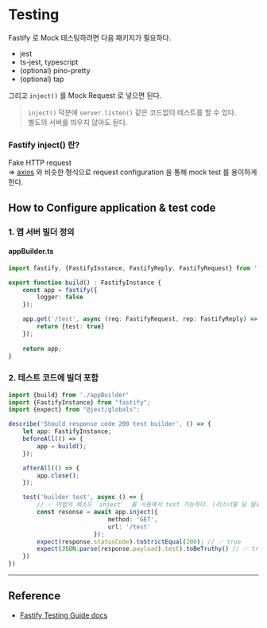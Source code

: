 

# Testing
Fastify 로 Mock 테스팅하려면 다음 패키지가 필요하다.
- jest
- ts-jest, typescript
- (optional) pino-pretty
- (optional) tap

그리고 `inject()` 를 Mock Request 로 넣으면 된다.
> `inject()` 덕분에 `server.listen()` 같은 코드없이 테스트를 할 수 있다. \
별도의 서버를 띄우지 않아도 된다.

### Fastify inject() 란?
Fake HTTP request\
=> [axios](https://github.com/axios/axios) 와 비슷한 형식으로 request configuration 을 통해 mock test 를 용이하게한다.

## How to Configure application & test code
### 1. 앱 서버 빌더 정의

#### appBuilder.ts
```typescript
import fastify, {FastifyInstance, FastifyReply, FastifyRequest} from 'fastify'

export function build() : FastifyInstance {
    const app = fastify({
        logger: false
    });

    app.get('/test', async (req: FastifyRequest, rep: FastifyReply) => {
        return {test: true}
    });
    
    return app;
}
```

### 2. 테스트 코드에 빌더 포함

```typescript
import {build} from './appBuilder'
import {FastifyInstance} from "fastify";
import {expect} from "@jest/globals";

describe('Should response code 200 test builder', () => {
    let app: FastifyInstance;
    beforeAll(() => {
        app = build();
    });

    afterAll(() => {
        app.close();
    });

    test('builder test', async () => {
        // ✅ 마법의 메소드 `inject`  를 사용해서 test 가능하다. (리스너를 달 필요가 없다)
        const resonse = await app.inject({
                            method: 'GET',
                            url: '/test'
                        });
        expect(response.statusCode).toStrictEqual(200); // ✅ true
        expect(JSON.parse(response.payload).test).toBeTruthy() // ✅ true
    })
})
```

---

## Reference
- [Fastify Testing Guide docs](https://www.fastify.io/docs/latest/Guides/Testing/)
